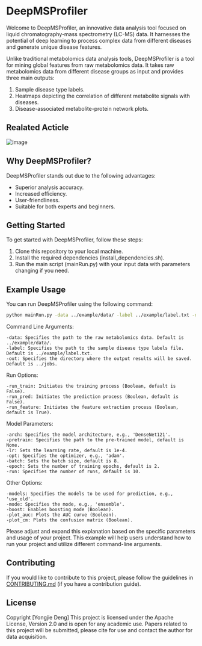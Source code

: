 
# DeepMSProfiler

Welcome to DeepMSProfiler, an innovative data analysis tool focused on liquid chromatography-mass spectrometry (LC-MS) data. It harnesses the potential of deep learning to process complex data from different diseases and generate unique disease features.

Unlike traditional metabolomics data analysis tools, DeepMSProfiler is a tool for mining global features from raw metabolomics data. It takes raw metabolomics data from different disease groups as input and provides three main outputs:
1. Sample disease type labels.
2. Heatmaps depicting the correlation of different metabolite signals with diseases.
3. Disease-associated metabolite-protein network plots.

## Realated Acticle

![image](https://github.com/yjdeng9/DeepMSProfiler/assets/130525414/1ce3d2e8-60eb-40bf-afa8-ffb5dddb6b25)



## Why DeepMSProfiler?

DeepMSProfiler stands out due to the following advantages:
- Superior analysis accuracy.
- Increased efficiency.
- User-friendliness.
- Suitable for both experts and beginners.

## Getting Started

To get started with DeepMSProfiler, follow these steps:
1. Clone this repository to your local machine.
2. Install the required dependencies (install_dependencies.sh).
3. Run the main script (mainRun.py) with your input data with parameters changing if you need.

## Example Usage

You can run DeepMSProfiler using the following command:

```bash
python mainRun.py -data ../example/data/ -label ../example/label.txt -out ../jobs -run_train -run_pred -run_feature
```
Command Line Arguments:

    -data: Specifies the path to the raw metabolomics data. Default is ../example/data/.
    -label: Specifies the path to the sample disease type labels file. Default is ../example/label.txt.
    -out: Specifies the directory where the output results will be saved. Default is ../jobs.

Run Options:

    -run_train: Initiates the training process (Boolean, default is False).
    -run_pred: Initiates the prediction process (Boolean, default is False).
    -run_feature: Initiates the feature extraction process (Boolean, default is True).

Model Parameters:

    -arch: Specifies the model architecture, e.g., 'DenseNet121'.
    -pretrain: Specifies the path to the pre-trained model, default is None.
    -lr: Sets the learning rate, default is 1e-4.
    -opt: Specifies the optimizer, e.g., 'adam'.
    -batch: Sets the batch size, default is 8.
    -epoch: Sets the number of training epochs, default is 2.
    -run: Specifies the number of runs, default is 10.

Other Options:

    -models: Specifies the models to be used for prediction, e.g., 'use_old'.
    -mode: Specifies the mode, e.g., 'ensemble'.
    -boost: Enables boosting mode (Boolean).
    -plot_auc: Plots the AUC curve (Boolean).
    -plot_cm: Plots the confusion matrix (Boolean).

Please adjust and expand this explanation based on the specific parameters and usage of your project. This example will help users understand how to run your project and utilize different command-line arguments.

## Contributing

If you would like to contribute to this project, please follow the guidelines in [CONTRIBUTING.md](CONTRIBUTING.md) (if you have a contribution guide).

## License

Copyright [Yongjie Deng] 
This project is licensed under the Apache License, Version 2.0 and is open for any academic use.
Papers related to this project will be submitted, please cite for use and contact the author for data acquisition.




